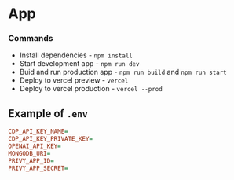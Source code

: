 # App

### Commands

- Install dependencies - `npm install`
- Start development app - `npm run dev`
- Buid and run production app - `npm run build` and `npm run start`
- Deploy to vercel preview - `vercel`
- Deploy to vercel production - `vercel --prod`

## Example of `.env`

```ini
CDP_API_KEY_NAME=
CDP_API_KEY_PRIVATE_KEY=
OPENAI_API_KEY=
MONGODB_URI=
PRIVY_APP_ID=
PRIVY_APP_SECRET=
```
